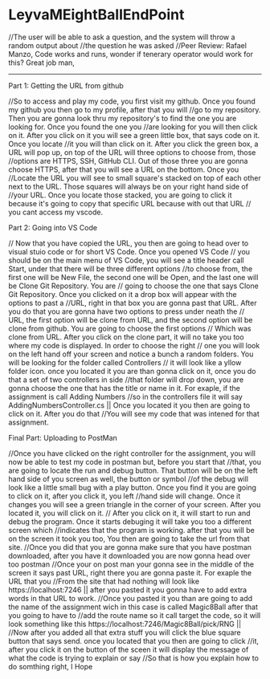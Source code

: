 # LeyvaMEightBallEndPoint

//The user will be able to ask a question, and the system will throw a random output about
//the question he was asked
//Peer Review: Rafael Manzo, Code works and runs, wonder if tenerary operator would work for this? Great job man, 

--------------------------------------------------------------------------------------------------------------------------------

Part 1: Getting the URL from github

//So to access and play my code, you first visit my github. Once you found my github you then go to my profile, after that you will //go to my repository. Then you are gonna look thru my repository's to find the one you are looking for. Once you found the one you //are looking for you will then click on it. After you click on it you will see a green little box, that says code on it. Once you locate //it you will than click on it. After you click the green box, a URL will pop up, on top of the URL will three options to choose from, those //options are HTTPS, SSH, GitHub CLI. Out of those three you are gonna choose HTTPS, after that you will see a URL on the bottom. Once you //Locate the URL you will see to small square's stacked on top of each other next to the URL. Those squares will always be on your right hand side of //your URL. Once you locate those stacked, you are going to click it because it's going to copy that specific URL because with out that URL // you cant access my vscode.

Part 2: Going into VS Code

// Now that you have copied the URL, you then are going to head over to visual stuio code or for short VS Code. Once you opened VS Code // you should be on the main menu of VS Code, you will see a title header call Start, under that there will be three different options //to choose from, the first one will be New File, the second one will be Open, and the last one will be Clone Git Repository. You are // going to choose the one that says Clone Git Repository. Once you clicked on it a drop box will appear with the options to past a //URL, right in that box you are gonna past that URL. After you do that you are gonna have two options to press under neath the // URL, the first option will be clone from URL, and the second option will be clone from github. You are going to choose the first options // Which was clone from URL. After you click on the clone part, it will no take you too where my code is displayed. In order to choose the right // one you will look on the left hand off your screen and notice a bunch a random folders. You will be looking for the folder called Controllers // it will look like a yllow folder icon. once you located it you are than gonna click on it, once you do that a set of two controllers in side //that folder will drop down, you are gonna choose the one that has the title or name in it. For exaple, if the assignment is call Adding Numbers //so in the controllers file it will say AddingNumbersController.cs || Once you located it you then are going to click on it. After you do that //You will see my code that was intened for that assignment.

Final Part: Uploading to PostMan

//Once you have clicked on the right controller for the assignment, you will now be able to test my code in postman but, before you start that //that, you are going to locate the run and debug button. That button will be on the left hand side of you screen as well, the button or symbol //of the debug will look like a little small bug with a play button. Once you find it you are going to click on it, after you click it, you left //hand side will change. Once it changes you will see a green triangle in the corner of your screen. After you located it, you will click on it. // After you click on it, it will start to run and debug the program. Once it starts debuging it will take you too a different screen which //indicates that the program is working. after that you will be on the screen it took you too, You then are going to take the url from that site. //Once you did that you are gonna make sure that you have postman downloaded, after you have it downloaded you are now gonna head over too postman //Once your on post man your gonna see in the middle of the screen it says past URL, right there you are gonna paste it. For exaple the URL that you //From the site that had nothing will look like https://localhost:7246 || after you pasted it you gonna have to add extra words in that URL to work. //Once you pasted it you than are going to add the name of the assignment wich in this case is called Magic8Ball after that you going to have to //add the route name so it call target the code, so it will look something like this https://localhost:7246/Magic8Ball/pick/RNG || //Now after you added all that extra stuff you will click the blue square button that says send. once you located that you then are going to click //it, after you click it on the button of the sceen it will display the message of what the code is trying to explain or say //So that is how you explain how to do somthing right, I Hope
